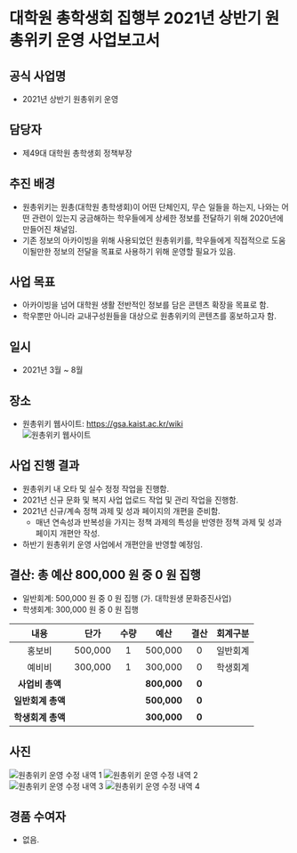 대학원 총학생회 집행부 2021년 상반기 원총위키 운영 사업보고서
===

## 공식 사업명
- 2021년 상반기 원총위키 운영

## 담당자
- 제49대 대학원 총학생회 정책부장

## 추진 배경
- 원총위키는 원총(대학원 총학생회)이 어떤 단체인지, 무슨 일들을 하는지, 나와는 어떤 관련이 있는지 궁금해하는 학우들에게 상세한 정보를 전달하기 위해 2020년에 만들어진 채널임.
- 기존 정보의 아카이빙을 위해 사용되었던 원총위키를, 학우들에게 직접적으로 도움이될만한 정보의 전달을 목표로 사용하기 위해 운영할 필요가 있음.

## 사업 목표
- 아카이빙을 넘어 대학원 생활 전반적인 정보를 담은 콘텐츠 확장을 목표로 함.
- 학우뿐만 아니라 교내구성원들을 대상으로 원총위키의 콘텐츠를 홍보하고자 함.

## 일시
- 2021년 3월 ~ 8월

## 장소
- 원총위키 웹사이트: https://gsa.kaist.ac.kr/wiki  
    ![원총위키 웹사이트](../../resources/원총위키-웹사이트.png)

## 사업 진행 결과
- 원총위키 내 오타 및 실수 정정 작업을 진행함.
- 2021년 신규 문화 및 복지 사업 업로드 작업 및 관리 작업을 진행함.
- 2021년 신규/계속 정책 과제 및 성과 페이지의 개편을 준비함.
    - 매년 연속성과 반복성을 가지는 정책 과제의 특성을 반영한 정책 과제 및 성과 페이지 개편안 작성.
- 하반기 원총위키 운영 사업에서 개편안을 반영할 예정임.

## 결산: 총 예산 800,000 원 중 0 원 집행
- 일반회계: 500,000 원 중 0 원 집행 (가. 대학원생 문화증진사업)
- 학생회계: 300,000 원 중 0 원 집행

| **내용** | **단가** | **수량** | **예산** | **결산** | **회계구분** |
|:---:|:---:|:---:|:---:|:---:|:---:|
| 홍보비 | 500,000 | 1 | 500,000 | 0 | 일반회계 |
| 예비비 | 300,000 | 1 | 300,000 | 0 | 학생회계 |
| **사업비 총액** |  |  | **800,000** | **0** |  |
| **일반회계 총액** |  |  | **500,000** | **0** |  |
| **학생회계 총액** |  |  | **300,000** | **0** |  |

## 사진
![원총위키 운영 수정 내역 1](../../resources/원총위키운영-수정내역-1.png) ![원총위키 운영 수정 내역 2](../../resources/원총위키운영-수정내역-2.png) ![원총위키 운영 수정 내역 3](../../resources/원총위키운영-수정내역-3.png) ![원총위키 운영 수정 내역 4](../../resources/원총위키운영-수정내역-4.png)

## 경품 수여자
- 없음.